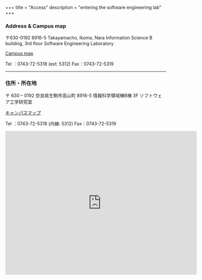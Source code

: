 +++
title = "Access"
description = "entering the software engineering lab"
+++

### **Address & Campus map**

〒630-0192
8916-5 Takayamacho, Ikoma, Nara
Information Science B building, 3rd floor
Software Engineering Laboratory

[Campus map](http://www.naist.jp/campusmap/)

Tel ：0743-72-5318 (ext: 5312)
Fax：0743-72-5319

---

### **住所・所在地**

〒 630 – 0192
奈良県生駒市高山町 8916-5
情報科学領域棟B棟 3F
ソフトウェア工学研究室

[キャンパスマップ](http://www.naist.jp/campusmap/)

Tel ：0743-72-5318 (内線: 5312)
Fax：0743-72-5319


<iframe
  src="https://www.google.com/maps/embed?pb=!1m14!1m12!1m3!1d526.0647558601288!2d135.73384294676137!3d34.73220402799185!2m3!1f0!2f0!3f0!3m2!1i1024!2i768!4f13.1!5e0!3m2!1sen!2sjp!4v1682945954961!5m2!1sen!2sjp"
  width="600"
  height="450"
  style="border:0;"
  allowfullscreen=""
  loading="lazy"
  referrerpolicy="no-referrer-when-downgrade">
</iframe>
